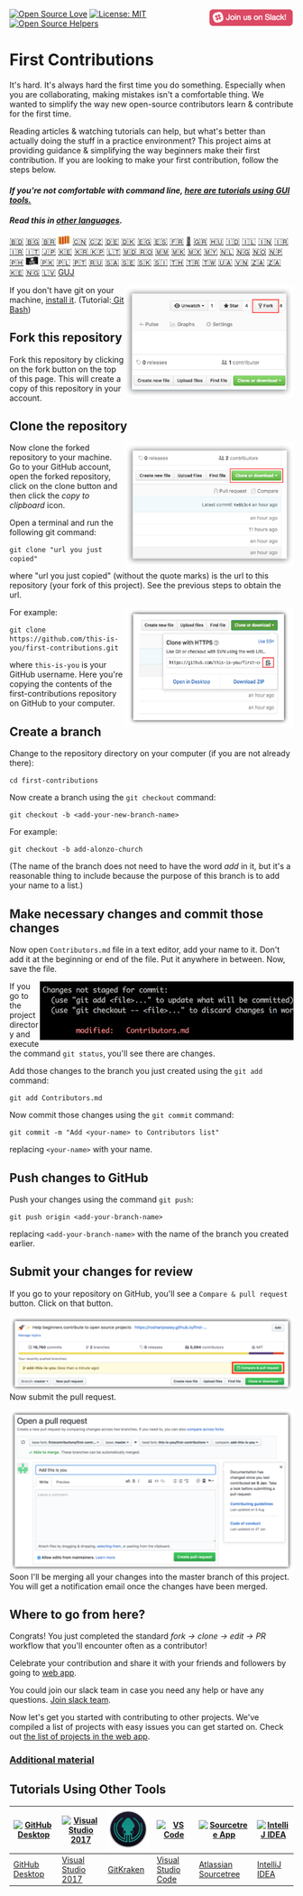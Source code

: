 [![Open Source Love](https://badges.frapsoft.com/os/v1/open-source.svg?v=103)](https://github.com/ellerbrock/open-source-badges/)
[<img align="right" width="150" src="assets/join-slack-team.png">](https://join.slack.com/t/firstcontributors/shared_invite/enQtNjkxNzQwNzA2MTMwLTVhMWJjNjg2ODRlNWZhNjIzYjgwNDIyZWYwZjhjYTQ4OTBjMWM0MmFhZDUxNzBiYzczMGNiYzcxNjkzZDZlMDM)
[![License: MIT](https://img.shields.io/badge/License-MIT-green.svg)](https://opensource.org/licenses/MIT)
[![Open Source Helpers](https://www.codetriage.com/roshanjossey/first-contributions/badges/users.svg)](https://www.codetriage.com/roshanjossey/first-contributions)


# First Contributions

It's hard. It's always hard the first time you do something. Especially when you are collaborating, making mistakes isn't a comfortable thing. We wanted to simplify the way new open-source contributors learn & contribute for the first time.

Reading articles & watching tutorials can help, but what's better than actually doing the stuff in a practice environment? This project aims at providing guidance & simplifying the way beginners make their first contribution. If you are looking to make your first contribution, follow the steps below.

#### *If you're not comfortable with command line, [here are tutorials using GUI tools.]( #tutorials-using-other-tools )*

#### *Read this in [other languages](translations/Translations.md).*

[:bangladesh:](translations/README.bn.md)
[🇧🇬](translations/README.bg.md)
[🇧🇷](translations/README.pt_br.md)
[<img src="assets/catalan1.png" width="22">](translations/README.ca.md)
[🇨🇳](translations/README.chs.md)
[🇨🇿](translations/README.cs.md)
[🇩🇪](translations/README.de.md)
[🇩🇰](translations/README.da.md)
[🇪🇬](translations/README.eg.md)
[🇪🇸](translations/README.es.md)
[🇫🇷](translations/README.fr.md)
[🏴](translations/README.gl.md)
[🇬🇷](translations/README.gr.md)
[🇭🇺](translations/README.hu.md)
[🇮🇩](translations/README.id.md)
[🇮🇱](translations/README.hb.md)
[🇮🇳](translations/Translations.md)
[🇮🇷](translations/README.fa.md)
[🇮🇷](translations/README.fa.en.md)
[🇮🇹](translations/README.it.md)
[🇯🇵](translations/README.ja.md)
[🇰🇪](translations/README.kws.md)
[🇰🇷 🇰🇵](translations/README.ko.md)
[🇱🇹](translations/README.lt.md)
[🇲🇩 🇷🇴](translations/README.ro.md)
[🇲🇲](translations/README.mm_unicode.md)
[🇲🇰](translations/README.mk.md)
[🇲🇽](translations/README.mx.md)
[🇲🇾](translations/README.my.md)
[🇳🇱](translations/README.nl.md)
[🇳🇬](translations/README.igb.md)
[🇳🇴](translations/README.no.md)
[🇳🇵](translations/README.np.md)
[🇵🇭](translations/README.tl.md)
[<img src="assets/pirate.png" width="22">](translations/README.en-pirate.md)
[🇵🇰](translations/README.ur.md)
[🇵🇱](translations/README.pl.md)
[🇵🇹](translations/README.pt-pt.md)
[🇷🇺](translations/README.ru.md)
[🇸🇦](translations/README.ar.md)
[🇸🇪](translations/README.se.md)
[:slovakia:](translations/README.slk.md)
[:slovenia:](translations/README.sl.md)
[🇹🇭](translations/README.th.md)
[🇹🇷](translations/README.tr.md)
[🇹🇼](translations/README.cht.md)
[🇺🇦](translations/README.ua.md)
[🇻🇳](translations/README.vn.md)
[🇿🇦](translations/README.zul.md)
[🇿🇦](translations/README.afk.md)
[🇰🇪](translations/README.kws.md)
[🇳🇬](translations/README.igb.md)
[🇱🇻](translations/README.lv.md)
[GUJ](translations/README.guj.md)



<img align="right" width="300" src="assets/fork.png" alt="fork this repository" />

If you don't have git on your machine, [install it]( https://help.github.com/articles/set-up-git/).
(Tutorial:<a href="https://www.atlassian.com/git/tutorials/git-bash"> Git Bash</a>)
## Fork this repository

Fork this repository by clicking on the fork button on the top of this page.
This will create a copy of this repository in your account.

## Clone the repository

<img align="right" width="300" src="assets/clone.png" alt="clone this repository" />

Now clone the forked repository to your machine. Go to your GitHub account, open the forked repository, click on the clone button and then click the *copy to clipboard* icon.

Open a terminal and run the following git command:

```
git clone "url you just copied"
```
where "url you just copied" (without the quote marks) is the url to this repository (your fork of this project). See the previous steps to obtain the url.

<img align="right" width="300" src="assets/copy-to-clipboard.png" alt="copy URL to clipboard" />

For example:
```
git clone https://github.com/this-is-you/first-contributions.git
```
where `this-is-you` is your GitHub username. Here you're copying the contents of the first-contributions repository on GitHub to your computer.

## Create a branch

Change to the repository directory on your computer (if you are not already there):

```
cd first-contributions
```
Now create a branch using the `git checkout` command:
```
git checkout -b <add-your-new-branch-name>
```

For example:
```
git checkout -b add-alonzo-church
```
(The name of the branch does not need to have the word *add* in it, but it's a reasonable thing to include because the purpose of this branch is to add your name to a list.)

## Make necessary changes and commit those changes

Now open `Contributors.md` file in a text editor, add your name to it. Don't add it at the beginning or end of the file. Put it anywhere in between. Now, save the file.

<img align="right" width="450" src="assets/git-status.png" alt="git status" />


If you go to the project directory and execute the command `git status`, you'll see there are changes.


Add those changes to the branch you just created using the `git add` command:

```
git add Contributors.md
```

Now commit those changes using the `git commit` command:
```
git commit -m "Add <your-name> to Contributors list"
```
replacing `<your-name>` with your name.

## Push changes to GitHub

Push your changes using the command `git push`:
```
git push origin <add-your-branch-name>
```
replacing `<add-your-branch-name>` with the name of the branch you created earlier.

## Submit your changes for review

If you go to your repository on GitHub, you'll see a  `Compare & pull request` button. Click on that button.

<img style="float: right;" src="assets/compare-and-pull.png" alt="create a pull request" />

Now submit the pull request.

<img style="float: right;" src="assets/submit-pull-request.png" alt="submit pull request" />

Soon I'll be merging all your changes into the master branch of this project. You will get a notification email once the changes have been merged.

## Where to go from here?

Congrats!  You just completed the standard _fork -> clone -> edit -> PR_ workflow that you'll encounter often as a contributor!

Celebrate your contribution and share it with your friends and followers by going to [web app](https://firstcontributions.github.io/#social-share).

You could join our slack team in case you need any help or have any questions. [Join slack team](https://join.slack.com/t/firstcontributors/shared_invite/enQtNjkxNzQwNzA2MTMwLTVhMWJjNjg2ODRlNWZhNjIzYjgwNDIyZWYwZjhjYTQ4OTBjMWM0MmFhZDUxNzBiYzczMGNiYzcxNjkzZDZlMDM).

Now let's get you started with contributing to other projects. We've compiled a list of projects with easy issues you can get started on. Check out [the list of projects in the web app](https://firstcontributions.github.io/#project-list).

### [Additional material](additional-material/git_workflow_scenarios/additional-material.md)


## Tutorials Using Other Tools

|<a href="github-desktop-tutorial.md"><img alt="GitHub Desktop" src="https://desktop.github.com/images/desktop-icon.svg" width="100"></a>|<a href="github-windows-vs2017-tutorial.md"><img alt="Visual Studio 2017" src="https://upload.wikimedia.org/wikipedia/commons/c/cd/Visual_Studio_2017_Logo.svg" width="100"></a>|<a href="gitkraken-tutorial.md"><img alt="GitKraken" src="/assets/gk-icon.png" width="100"></a>|<a href="github-windows-vs-code-tutorial.md"><img alt="VS Code" src="https://upload.wikimedia.org/wikipedia/commons/2/2d/Visual_Studio_Code_1.18_icon.svg" width=100></a>|<a href="sourcetree-macos-tutorial.md"><img alt="Sourcetree App" src="https://wac-cdn.atlassian.com/dam/jcr:81b15cde-be2e-4f4a-8af7-9436f4a1b431/Sourcetree-icon-blue.svg" width=100></a>|<a href="github-windows-intellij-tutorial.md"><img alt="IntelliJ IDEA" src="https://upload.wikimedia.org/wikipedia/commons/d/d5/IntelliJ_IDEA_Logo.svg" width=100></a>|
|---|---|---|---|---|---|
|[GitHub Desktop](github-desktop-tutorial.md)|[Visual Studio 2017](github-windows-vs2017-tutorial.md)|[GitKraken](gitkraken-tutorial.md)|[Visual Studio Code](github-windows-vs-code-tutorial.md)|[Atlassian Sourcetree](sourcetree-macos-tutorial.md)|[IntelliJ IDEA](github-windows-intellij-tutorial.md)|


